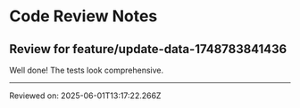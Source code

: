 # Code Review Notes

## Review for feature/update-data-1748783841436

Well done! The tests look comprehensive.

---
Reviewed on: 2025-06-01T13:17:22.266Z